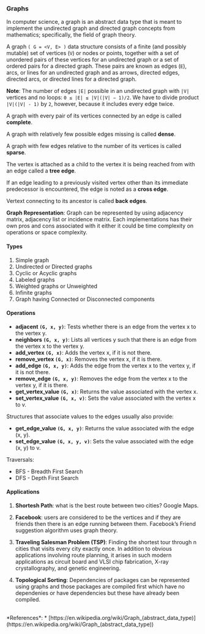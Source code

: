 ### Graphs

In computer science, a graph is an abstract data type that is meant to implement the undirected graph and directed graph concepts from mathematics; specifically, the field of graph theory.

A graph `( G = <V, E> )` data structure consists of a finite (and possibly mutable) set of vertices (`V`) or nodes or points, together with a set of unordered pairs of these vertices for an undirected graph or a set of ordered pairs for a directed graph. These pairs are known as edges (`E`), arcs, or lines for an undirected graph and as arrows, directed edges, directed arcs, or directed lines for a directed graph.

**Note**: The number of edges `|E|` possible in an undirected graph with `|V|` vertices and no loops: `0 ≤ |E| ≤ |V|(|V| − 1)/2`. We have to divide product `|V|(|V| - 1)` by `2`, however, because it includes every edge twice. 

A graph with every pair of its vertices connected by an edge is called **complete**.

A graph with relatively few possible edges missing is called **dense**.

A graph with few edges relative to the number of its vertices is called **sparse**.

The vertex is attached as a child to the vertex it is being reached from with an edge called a **tree edge**.

If an edge leading to a previously visited vertex other than its immediate predecessor is encountered, the edge is noted as a **cross edge**.

Vertext connecting to its ancestor is called **back edges**.

**Graph Representation**:
Graph can be represented by using adjacency matrix, adjacency list or incidence matrix. Each implementations has their own pros and cons associated with it either it could be time complexity on operations or space complexity.


#### Types

1. Simple graph
2. Undirected or Directed graphs
3. Cyclic or Acyclic graphs
4. Labeled graphs
5. Weighted graphs or Unweighted
6. Infinite graphs
7. Graph having Connected or Disconnected components


#### Operations

* **adjacent `(G, x, y)`**: Tests whether there is an edge from the vertex x to the vertex y.
* **neighbors `(G, x, y)`**: Lists all vertices y such that there is an edge from the vertex x to the vertex y.
* **add_vertex `(G, x)`**: Adds the vertex x, if it is not there.
* **remove_vertex `(G, x)`**: Removes the vertex x, if it is there.
* **add_edge `(G, x, y)`**: Adds the edge from the vertex x to the vertex y, if it is not there.
* **remove_edge `(G, x, y)`**: Removes the edge from the vertex x to the vertex y, if it is there.
* **get_vertex_value `(G, x)`**: Returns the value associated with the vertex x.
* **set_vertex_value `(G, x, v)`**: Sets the value associated with the vertex x to v.

Structures that associate values to the edges usually also provide:
* **get_edge_value `(G, x, y)`**: Returns the value associated with the edge (x, y).
* **set_edge_value `(G, x, y, v)`**: Sets the value associated with the edge (x, y) to v.

Traversals:
* BFS - Breadth First Search
* DFS - Depth First Search

#### Applications

1. **Shortesh Path**: what is the best route between two cities? Google Maps.

2. **Facebook**: users are considered to be the vertices and if they are friends then there is an edge running between them. Facebook’s Friend suggestion algorithm uses graph theory.

3. **Traveling Salesman Problem (TSP)**: Finding the shortest tour through n cities that visits every city exactly once. In addition to obvious applications involving route planning, it arises in such modern applications as circuit board and VLSI chip fabrication, X-ray crystallography, and genetic engineering.

4. **Topological Sorting**: Dependencies of packages can be represented using graphs and those packages are compiled first which have no dependenies or have dependencies but these have already been compiled.

<br>
*References*:
* [https://en.wikipedia.org/wiki/Graph_(abstract_data_type)](https://en.wikipedia.org/wiki/Graph_(abstract_data_type))